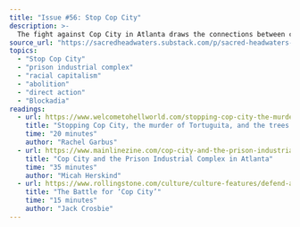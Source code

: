 ```yaml
---
title: "Issue #56: Stop Cop City"
description: >-
  The fight against Cop City in Atlanta draws the connections between climate and ecological crisis, capital, and the police and surveillance states almost too clearly.
source_url: "https://sacredheadwaters.substack.com/p/sacred-headwaters-56-stop-cop-city"
topics:
  - "Stop Cop City"
  - "prison industrial complex"
  - "racial capitalism"
  - "abolition"
  - "direct action"
  - "Blockadia"
readings:
  - url: https://www.welcometohellworld.com/stopping-cop-city-the-murder-of-tortuguita-and-the-trees-that-got-us-here/?ref=welcome-to-hell-world-newsletter
    title: "Stopping Cop City, the murder of Tortuguita, and the trees that got us here"
    time: "20 minutes"
    author: "Rachel Garbus"
  - url: https://www.mainlinezine.com/cop-city-and-the-prison-industrial-complex-in-atlanta/
    title: "Cop City and the Prison Industrial Complex in Atlanta"
    time: "35 minutes"
    author: "Micah Herskind"
  - url: https://www.rollingstone.com/culture/culture-features/defend-atlanta-forest-copy-city-climate-change-defund-the-police-1397188/
    title: "The Battle for ‘Cop City’"
    time: "15 minutes"
    author: "Jack Crosbie"
---
```

